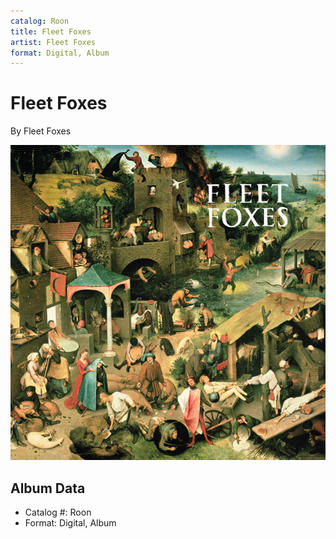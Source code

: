 ```yaml
---
catalog: Roon
title: Fleet Foxes
artist: Fleet Foxes
format: Digital, Album
---
```


# Fleet Foxes

By Fleet Foxes

![](../../assets/albumcovers/Fleet_Foxes-Fleet_Foxes.png)

## Album Data

- Catalog #: Roon
- Format: Digital, Album

